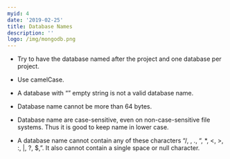 ```yaml
---
myid: 4
date: '2019-02-25'
title: Database Names
description: ''
logo: /img/mongodb.png
---
```


- Try to have the database named after the project and one database per project.

- Use camelCase.

- A database with “” empty string is not a valid database name.

- Database name cannot be more than 64 bytes.

- Database name are case-sensitive, even on non-case-sensitive file systems. Thus it is good to keep name in lower case.

- A database name cannot contain any of these characters “/, \, ., “, \*, <, >, :, |, ?, \$,”. It also cannot contain a single space or null character.